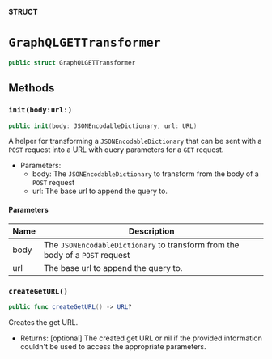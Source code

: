 **STRUCT**

# `GraphQLGETTransformer`

```swift
public struct GraphQLGETTransformer
```

## Methods
### `init(body:url:)`

```swift
public init(body: JSONEncodableDictionary, url: URL)
```

A helper for transforming a `JSONEncodableDictionary` that can be sent with a `POST` request into a URL with query parameters for a `GET` request.

- Parameters:
  - body: The `JSONEncodableDictionary` to transform from the body of a `POST` request
  - url: The base url to append the query to.

#### Parameters

| Name | Description |
| ---- | ----------- |
| body | The `JSONEncodableDictionary` to transform from the body of a `POST` request |
| url | The base url to append the query to. |

### `createGetURL()`

```swift
public func createGetURL() -> URL?
```

Creates the get URL.

- Returns: [optional] The created get URL or nil if the provided information couldn't be used to access the appropriate parameters.
